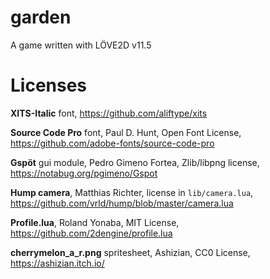 # garden
A game written with LÖVE2D v11.5

# Licenses
**XITS-Italic** font, https://github.com/aliftype/xits

**Source Code Pro** font, Paul D. Hunt, Open Font License, https://github.com/adobe-fonts/source-code-pro

**Gspöt** gui module, Pedro Gimeno Fortea, Zlib/libpng license, https://notabug.org/pgimeno/Gspot

**Hump camera**, Matthias Richter, license in `lib/camera.lua`, https://github.com/vrld/hump/blob/master/camera.lua

**Profile.lua**, Roland Yonaba, MIT License, https://github.com/2dengine/profile.lua

**cherrymelon_a_r.png** spritesheet, Ashizian, CC0 License, https://ashizian.itch.io/

